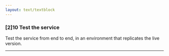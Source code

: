 ```yaml
---
layout: text/textblock
---
```


### [2]10 Test the service

Test the service from end to end, in an environment that replicates the live version.

___
